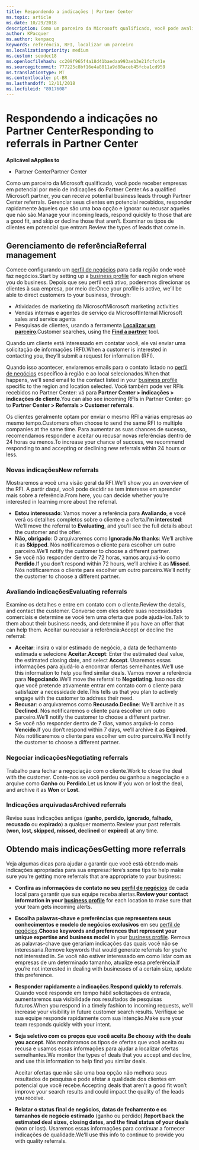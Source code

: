 ```yaml
---
title: Respondendo a indicações | Partner Center
ms.topic: article
ms.date: 10/29/2018
description: Como um parceiro da Microsoft qualificado, você pode avaliar, negociar e responder a indicações por meio do Partner Center.
author: KPacquer
ms.author: kenpacq
keywords: referência, RFI, localizar um parceiro
ms.localizationpriority: medium
ms.custom: seodec18
ms.openlocfilehash: cc209f965f4a18d41baedaa993aeb3e21fcfc41e
ms.sourcegitcommit: 777225c8bf16e4a8811a9d88aceb45fcba1cd959
ms.translationtype: MT
ms.contentlocale: pt-BR
ms.lasthandoff: 12/11/2018
ms.locfileid: "8917608"
---
```

# <a name="responding-to-referrals-in-partner-center"></a><span data-ttu-id="a863a-104">Respondendo a indicações no Partner Center</span><span class="sxs-lookup"><span data-stu-id="a863a-104">Responding to referrals in Partner Center</span></span>

**<span data-ttu-id="a863a-105">Aplicável a</span><span class="sxs-lookup"><span data-stu-id="a863a-105">Applies to</span></span>**

-  <span data-ttu-id="a863a-106">Partner Center</span><span class="sxs-lookup"><span data-stu-id="a863a-106">Partner Center</span></span>

<span data-ttu-id="a863a-107">Como um parceiro da Microsoft qualificado, você pode receber empresas em potencial por meio de indicações do Partner Center.</span><span class="sxs-lookup"><span data-stu-id="a863a-107">As a qualified Microsoft partner, you can receive potential business leads through Partner Center referrals.</span></span> <span data-ttu-id="a863a-108">Gerenciar seus clientes em potencial recebidos, responder rapidamente àqueles que são uma boa opção e ignorar ou recusar aqueles que não são.</span><span class="sxs-lookup"><span data-stu-id="a863a-108">Manage your incoming leads, respond quickly to those that are a good fit, and skip or decline those that aren’t.</span></span> <span data-ttu-id="a863a-109">Examinar os tipos de clientes em potencial que entram.</span><span class="sxs-lookup"><span data-stu-id="a863a-109">Review the types of leads that come in.</span></span> 

## <a name="referral-management"></a><span data-ttu-id="a863a-110">Gerenciamento de referência</span><span class="sxs-lookup"><span data-stu-id="a863a-110">Referral management</span></span>

<span data-ttu-id="a863a-111">Comece configurando um [perfil de negócios](create-a-marketing-profile.md) para cada região onde você faz negócios.</span><span class="sxs-lookup"><span data-stu-id="a863a-111">Start by setting up a [business profile](create-a-marketing-profile.md) for each region where you do business.</span></span> <span data-ttu-id="a863a-112">Depois que seu perfil está ativo, poderemos direcionar os clientes à sua empresa, por meio de:</span><span class="sxs-lookup"><span data-stu-id="a863a-112">Once your profile is active, we’ll be able to direct customers to your business, through:</span></span>

*  <span data-ttu-id="a863a-113">Atividades de marketing da Microsoft</span><span class="sxs-lookup"><span data-stu-id="a863a-113">Microsoft marketing activities</span></span>
*  <span data-ttu-id="a863a-114">Vendas internas e agentes de serviço da Microsoft</span><span class="sxs-lookup"><span data-stu-id="a863a-114">Internal Microsoft sales and service agents</span></span>
*  <span data-ttu-id="a863a-115">Pesquisas de clientes, usando a ferramenta **[Localizar um parceiro](https://partnercenter.microsoft.com/pcv/search)**.</span><span class="sxs-lookup"><span data-stu-id="a863a-115">Customer searches, using the **[Find a partner](https://partnercenter.microsoft.com/pcv/search)** tool.</span></span>

<span data-ttu-id="a863a-116">Quando um cliente está interessado em contatar você, ele vai enviar uma solicitação de informações (RFI).</span><span class="sxs-lookup"><span data-stu-id="a863a-116">When a customer is interested in contacting you, they’ll submit a request for information (RFI).</span></span> 

<span data-ttu-id="a863a-117">Quando isso acontecer, enviaremos emails para o contato listado no [perfil de negócios](create-a-marketing-profile.md) específico à região e ao local selecionados.</span><span class="sxs-lookup"><span data-stu-id="a863a-117">When that happens, we’ll send email to the contact listed in your [business profile](create-a-marketing-profile.md) specific to the region and location selected.</span></span> <span data-ttu-id="a863a-118">Você também pode ver RFIs recebidos no Partner Center: vá para **Partner Center > indicações > indicações de cliente**.</span><span class="sxs-lookup"><span data-stu-id="a863a-118">You can also see incoming RFIs in Partner Center: go to **Partner Center > Referrals > Customer referrals**.</span></span>

<span data-ttu-id="a863a-119">Os clientes geralmente optam por enviar o mesmo RFI a várias empresas ao mesmo tempo.</span><span class="sxs-lookup"><span data-stu-id="a863a-119">Customers often choose to send the same RFI to multiple companies at the same time.</span></span> <span data-ttu-id="a863a-120">Para aumentar as suas chances de sucesso, recomendamos responder e aceitar ou recusar novas referências dentro de 24 horas ou menos.</span><span class="sxs-lookup"><span data-stu-id="a863a-120">To increase your chance of success, we recommend responding to and accepting or declining new referrals within 24 hours or less.</span></span>

### <a name="new-referrals"></a><span data-ttu-id="a863a-121">Novas indicações</span><span class="sxs-lookup"><span data-stu-id="a863a-121">New referrals</span></span>

<span data-ttu-id="a863a-122">Mostraremos a você uma visão geral da RFI.</span><span class="sxs-lookup"><span data-stu-id="a863a-122">We’ll show you an overview of the RFI.</span></span> <span data-ttu-id="a863a-123">A partir daqui, você pode decidir se tem interesse em aprender mais sobre a referência.</span><span class="sxs-lookup"><span data-stu-id="a863a-123">From here, you can decide whether you’re interested in learning more about the referral.</span></span> 

*  <span data-ttu-id="a863a-124">**Estou interessado**: Vamos mover a referência para **Avaliando**, e você verá os detalhes completos sobre o cliente e a oferta.</span><span class="sxs-lookup"><span data-stu-id="a863a-124">**I’m interested**: We’ll move the referral to **Evaluating**, and you’ll see the full details about the customer and the offer.</span></span> 
*  <span data-ttu-id="a863a-125">**Não, obrigado**: O arquivaremos como **Ignorado**.</span><span class="sxs-lookup"><span data-stu-id="a863a-125">**No thanks**: We’ll archive it as **Skipped**.</span></span> <span data-ttu-id="a863a-126">Nós notificaremos o cliente para escolher um outro parceiro.</span><span class="sxs-lookup"><span data-stu-id="a863a-126">We’ll notify the customer to choose a different partner.</span></span>
*  <span data-ttu-id="a863a-127">Se você não responder dentro de 72 horas, vamos arquivá-lo como **Perdido**.</span><span class="sxs-lookup"><span data-stu-id="a863a-127">If you don’t respond within 72 hours, we’ll archive it as **Missed**.</span></span> <span data-ttu-id="a863a-128">Nós notificaremos o cliente para escolher um outro parceiro.</span><span class="sxs-lookup"><span data-stu-id="a863a-128">We’ll notify the customer to choose a different partner.</span></span>

### <a name="evaluating-referrals"></a><span data-ttu-id="a863a-129">Avaliando indicações</span><span class="sxs-lookup"><span data-stu-id="a863a-129">Evaluating referrals</span></span>

<span data-ttu-id="a863a-130">Examine os detalhes e entre em contato com o cliente.</span><span class="sxs-lookup"><span data-stu-id="a863a-130">Review the details, and contact the customer.</span></span> <span data-ttu-id="a863a-131">Converse com eles sobre suas necessidades comerciais e determine se você tem uma oferta que pode ajudá-los.</span><span class="sxs-lookup"><span data-stu-id="a863a-131">Talk to them about their business needs, and determine if you have an offer that can help them.</span></span> <span data-ttu-id="a863a-132">Aceitar ou recusar a referência:</span><span class="sxs-lookup"><span data-stu-id="a863a-132">Accept or decline the referral:</span></span> 

*  <span data-ttu-id="a863a-133">**Aceitar**: insira o valor estimado de negócio, a data de fechamento estimada e selecione **Aceitar**.</span><span class="sxs-lookup"><span data-stu-id="a863a-133">**Accept**: Enter the estimated deal value, the estimated closing date, and select **Accept**.</span></span> <span data-ttu-id="a863a-134">Usaremos essas informações para ajudá-lo a encontrar ofertas semelhantes.</span><span class="sxs-lookup"><span data-stu-id="a863a-134">We’ll use this information to help you find similar deals.</span></span> <span data-ttu-id="a863a-135">Vamos mover a referência para **Negociando**.</span><span class="sxs-lookup"><span data-stu-id="a863a-135">We’ll move the referral to **Negotiating**.</span></span> <span data-ttu-id="a863a-136">Isso nos diz que você pretende ativamente entrar em contato com o cliente para satisfazer a necessidade dele.</span><span class="sxs-lookup"><span data-stu-id="a863a-136">This tells us that you plan to actively engage with the customer to address their need.</span></span>
*  <span data-ttu-id="a863a-137">**Recusar**: o arquivaremos como **Recusado**.</span><span class="sxs-lookup"><span data-stu-id="a863a-137">**Decline**: We’ll archive it as **Declined**.</span></span> <span data-ttu-id="a863a-138">Nós notificaremos o cliente para escolher um outro parceiro.</span><span class="sxs-lookup"><span data-stu-id="a863a-138">We’ll notify the customer to choose a different partner.</span></span>
*  <span data-ttu-id="a863a-139">Se você não responder dentro de 7 dias, vamos arquivá-lo como **Vencido**.</span><span class="sxs-lookup"><span data-stu-id="a863a-139">If you don’t respond within 7 days, we’ll archive it as **Expired**.</span></span> <span data-ttu-id="a863a-140">Nós notificaremos o cliente para escolher um outro parceiro.</span><span class="sxs-lookup"><span data-stu-id="a863a-140">We’ll notify the customer to choose a different partner.</span></span>

### <a name="negotiating-referrals"></a><span data-ttu-id="a863a-141">Negociar indicações</span><span class="sxs-lookup"><span data-stu-id="a863a-141">Negotiating referrals</span></span>

<span data-ttu-id="a863a-142">Trabalho para fechar a negociação com o cliente.</span><span class="sxs-lookup"><span data-stu-id="a863a-142">Work to close the deal with the customer.</span></span> <span data-ttu-id="a863a-143">Conte-nos se você perdeu ou ganhou a negociação e a arquive como **Ganho** ou **Perdido**.</span><span class="sxs-lookup"><span data-stu-id="a863a-143">Let us know if you won or lost the deal, and archive it as **Won** or **Lost**.</span></span> 

### <a name="archived-referrals"></a><span data-ttu-id="a863a-144">Indicações arquivadas</span><span class="sxs-lookup"><span data-stu-id="a863a-144">Archived referrals</span></span>

<span data-ttu-id="a863a-145">Revise suas indicações antigas (**ganho, perdido, ignorado, falhado, recusado** ou **expirado**) a qualquer momento.</span><span class="sxs-lookup"><span data-stu-id="a863a-145">Review your past referrals (**won, lost, skipped, missed, declined** or **expired**) at any time.</span></span> 

## <a name="getting-more-referrals"></a><span data-ttu-id="a863a-146">Obtendo mais indicações</span><span class="sxs-lookup"><span data-stu-id="a863a-146">Getting more referrals</span></span>

<span data-ttu-id="a863a-147">Veja algumas dicas para ajudar a garantir que você está obtendo mais indicações apropriadas para sua empresa:</span><span class="sxs-lookup"><span data-stu-id="a863a-147">Here’s some tips to help make sure you’re getting more referrals that are appropriate to your business:</span></span>

*  <span data-ttu-id="a863a-148">**Confira as informações de contato no seu [perfil de negócios](create-a-marketing-profile.md)** de cada local para garantir que sua equipe receba alertas.</span><span class="sxs-lookup"><span data-stu-id="a863a-148">**Review your contact information in your [business profile](create-a-marketing-profile.md)** for each location to make sure that your team gets incoming alerts.</span></span>

*  <span data-ttu-id="a863a-149">**Escolha palavras-chave e preferências que representem seus conhecimentos e modelo de negócios exclusivos** em seu [perfil de negócios](create-a-marketing-profile.md).</span><span class="sxs-lookup"><span data-stu-id="a863a-149">**Choose keywords and preferences that represent your unique expertise and business model** in your [business profile](create-a-marketing-profile.md).</span></span> <span data-ttu-id="a863a-150">Remova as palavras-chave que gerariam indicações das quais você não se interessaria.</span><span class="sxs-lookup"><span data-stu-id="a863a-150">Remove keywords that would generate referrals for you’re not interested in.</span></span> <span data-ttu-id="a863a-151">Se você não estiver interessado em como lidar com as empresas de um determinado tamanho, atualize essa preferência.</span><span class="sxs-lookup"><span data-stu-id="a863a-151">If you’re not interested in dealing with businesses of a certain size, update this preference.</span></span>

*  <span data-ttu-id="a863a-152">**Responder rapidamente a indicações**.</span><span class="sxs-lookup"><span data-stu-id="a863a-152">**Respond quickly to referrals**.</span></span> <span data-ttu-id="a863a-153">Quando você responde em tempo hábil solicitações de entrada, aumentaremos sua visibilidade nos resultados de pesquisas futuros.</span><span class="sxs-lookup"><span data-stu-id="a863a-153">When you respond in a timely fashion to incoming requests, we’ll increase your visibility in future customer search results.</span></span> <span data-ttu-id="a863a-154">Verifique se sua equipe responde rapidamente com sua intenção.</span><span class="sxs-lookup"><span data-stu-id="a863a-154">Make sure your team responds quickly with your intent.</span></span>

*  <span data-ttu-id="a863a-155">**Seja seletivo com os preços que você aceita**.</span><span class="sxs-lookup"><span data-stu-id="a863a-155">**Be choosy with the deals you accept**.</span></span> <span data-ttu-id="a863a-156">Nós monitoramos os tipos de ofertas que você aceita ou recusa e usamos essas informações para ajudar a localizar ofertas semelhantes.</span><span class="sxs-lookup"><span data-stu-id="a863a-156">We monitor the types of deals that you accept and decline, and use this information to help find you similar deals.</span></span> 

   <span data-ttu-id="a863a-157">Aceitar ofertas que não são uma boa opção não melhora seus resultados de pesquisa e pode afetar a qualidade dos clientes em potencial que você recebe.</span><span class="sxs-lookup"><span data-stu-id="a863a-157">Accepting deals that aren’t a good fit won’t improve your search results and could impact the quality of the leads you receive.</span></span>

*  <span data-ttu-id="a863a-158">**Relatar o status final de negócios, datas de fechamento e os tamanhos de negócio estimado** (ganho ou perdido).</span><span class="sxs-lookup"><span data-stu-id="a863a-158">**Report back the estimated deal sizes, closing dates, and the final status of your deals** (won or lost).</span></span> <span data-ttu-id="a863a-159">Usaremos essas informações para continuar a fornecer indicações de qualidade.</span><span class="sxs-lookup"><span data-stu-id="a863a-159">We’ll use this info to continue to provide you with quality referrals.</span></span>
